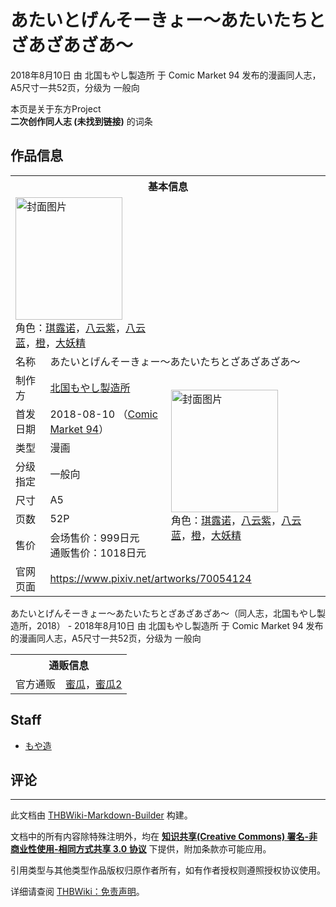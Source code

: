# あたいとげんそーきょー～あたいたちとざあざあざあ～

<!-- source html: G:\repos\THBWiki-Markdown-Builder\THBWikiMarkdown\Temp\main\1\12\ns0%3A%E3%81%82%E3%81%9F%E3%81%84%E3%81%A8%E3%81%92%E3%82%93%E3%81%9D%E3%83%BC%E3%81%8D%E3%82%87%E3%83%BC%EF%BD%9E%E3%81%82%E3%81%9F%E3%81%84%E3%81%9F%E3%81%A1%E3%81%A8%E3%81%96%E3%81%82%E3%81%96%E3%81%82%E3%81%96%E3%81%82%EF%BD%9E.html -->

2018年8月10日 由 北国もやし製造所 于 Comic Market 94 发布的漫画同人志，A5尺寸一共52页，分级为 一般向

本页是关于东方Project  
 **二次创作同人志 (未找到链接)** 的词条
## 作品信息

<table><tbody><tr><th colspan="3">基本信息</th></tr><tr><td class="cover-artwork-mobile" colspan="2"><a href="/%E6%96%87%E4%BB%B6:%E3%81%82%E3%81%9F%E3%81%84%E3%81%A8%E3%81%92%E3%82%93%E3%81%9D%E3%83%BC%E3%81%8D%E3%82%87%E3%83%BC%EF%BD%9E%E3%81%82%E3%81%9F%E3%81%84%E3%81%9F%E3%81%A1%E3%81%A8%E3%81%96%E3%81%82%E3%81%96%E3%81%82%E3%81%96%E3%81%82%EF%BD%9E%E5%B0%81%E9%9D%A2.jpg" class="image" title="封面图片"><img alt="封面图片" src="https://upload.thwiki.cc/thumb/5/50/%E3%81%82%E3%81%9F%E3%81%84%E3%81%A8%E3%81%92%E3%82%93%E3%81%9D%E3%83%BC%E3%81%8D%E3%82%87%E3%83%BC%EF%BD%9E%E3%81%82%E3%81%9F%E3%81%84%E3%81%9F%E3%81%A1%E3%81%A8%E3%81%96%E3%81%82%E3%81%96%E3%81%82%E3%81%96%E3%81%82%EF%BD%9E%E5%B0%81%E9%9D%A2.jpg/171px-%E3%81%82%E3%81%9F%E3%81%84%E3%81%A8%E3%81%92%E3%82%93%E3%81%9D%E3%83%BC%E3%81%8D%E3%82%87%E3%83%BC%EF%BD%9E%E3%81%82%E3%81%9F%E3%81%84%E3%81%9F%E3%81%A1%E3%81%A8%E3%81%96%E3%81%82%E3%81%96%E3%81%82%E3%81%96%E3%81%82%EF%BD%9E%E5%B0%81%E9%9D%A2.jpg" decoding="async" loading="lazy" width="171" height="196" srcset="https://upload.thwiki.cc/thumb/5/50/%E3%81%82%E3%81%9F%E3%81%84%E3%81%A8%E3%81%92%E3%82%93%E3%81%9D%E3%83%BC%E3%81%8D%E3%82%87%E3%83%BC%EF%BD%9E%E3%81%82%E3%81%9F%E3%81%84%E3%81%9F%E3%81%A1%E3%81%A8%E3%81%96%E3%81%82%E3%81%96%E3%81%82%E3%81%96%E3%81%82%EF%BD%9E%E5%B0%81%E9%9D%A2.jpg/256px-%E3%81%82%E3%81%9F%E3%81%84%E3%81%A8%E3%81%92%E3%82%93%E3%81%9D%E3%83%BC%E3%81%8D%E3%82%87%E3%83%BC%EF%BD%9E%E3%81%82%E3%81%9F%E3%81%84%E3%81%9F%E3%81%A1%E3%81%A8%E3%81%96%E3%81%82%E3%81%96%E3%81%82%E3%81%96%E3%81%82%EF%BD%9E%E5%B0%81%E9%9D%A2.jpg 1.5x, https://upload.thwiki.cc/thumb/5/50/%E3%81%82%E3%81%9F%E3%81%84%E3%81%A8%E3%81%92%E3%82%93%E3%81%9D%E3%83%BC%E3%81%8D%E3%82%87%E3%83%BC%EF%BD%9E%E3%81%82%E3%81%9F%E3%81%84%E3%81%9F%E3%81%A1%E3%81%A8%E3%81%96%E3%81%82%E3%81%96%E3%81%82%E3%81%96%E3%81%82%EF%BD%9E%E5%B0%81%E9%9D%A2.jpg/342px-%E3%81%82%E3%81%9F%E3%81%84%E3%81%A8%E3%81%92%E3%82%93%E3%81%9D%E3%83%BC%E3%81%8D%E3%82%87%E3%83%BC%EF%BD%9E%E3%81%82%E3%81%9F%E3%81%84%E3%81%9F%E3%81%A1%E3%81%A8%E3%81%96%E3%81%82%E3%81%96%E3%81%82%E3%81%96%E3%81%82%EF%BD%9E%E5%B0%81%E9%9D%A2.jpg 2x" data-file-width="2238" data-file-height="2565"></a><div class="cover-char">角色：<a href="./琪露诺.md" title="琪露诺">琪露诺</a>，<a href="./八云紫.md" title="八云紫">八云紫</a>，<a href="./八云蓝.md" title="八云蓝">八云蓝</a>，<a href="./橙.md" title="橙">橙</a>，<a href="./大妖精.md" title="大妖精">大妖精</a></div></td>
</tr><tr><td class="label">名称</td><td colspan="2"> あたいとげんそーきょー～あたいたちとざあざあざあ～ </td></tr><tr><td class="label">制作方</td><td><a href="./北国もやし製造所.md" title="北国もやし製造所">北国もやし製造所</a></td><td class="cover-artwork" rowspan="7" style="min-width:196px;"><a href="/%E6%96%87%E4%BB%B6:%E3%81%82%E3%81%9F%E3%81%84%E3%81%A8%E3%81%92%E3%82%93%E3%81%9D%E3%83%BC%E3%81%8D%E3%82%87%E3%83%BC%EF%BD%9E%E3%81%82%E3%81%9F%E3%81%84%E3%81%9F%E3%81%A1%E3%81%A8%E3%81%96%E3%81%82%E3%81%96%E3%81%82%E3%81%96%E3%81%82%EF%BD%9E%E5%B0%81%E9%9D%A2.jpg" class="image" title="封面图片"><img alt="封面图片" src="https://upload.thwiki.cc/thumb/5/50/%E3%81%82%E3%81%9F%E3%81%84%E3%81%A8%E3%81%92%E3%82%93%E3%81%9D%E3%83%BC%E3%81%8D%E3%82%87%E3%83%BC%EF%BD%9E%E3%81%82%E3%81%9F%E3%81%84%E3%81%9F%E3%81%A1%E3%81%A8%E3%81%96%E3%81%82%E3%81%96%E3%81%82%E3%81%96%E3%81%82%EF%BD%9E%E5%B0%81%E9%9D%A2.jpg/171px-%E3%81%82%E3%81%9F%E3%81%84%E3%81%A8%E3%81%92%E3%82%93%E3%81%9D%E3%83%BC%E3%81%8D%E3%82%87%E3%83%BC%EF%BD%9E%E3%81%82%E3%81%9F%E3%81%84%E3%81%9F%E3%81%A1%E3%81%A8%E3%81%96%E3%81%82%E3%81%96%E3%81%82%E3%81%96%E3%81%82%EF%BD%9E%E5%B0%81%E9%9D%A2.jpg" decoding="async" loading="lazy" width="171" height="196" srcset="https://upload.thwiki.cc/thumb/5/50/%E3%81%82%E3%81%9F%E3%81%84%E3%81%A8%E3%81%92%E3%82%93%E3%81%9D%E3%83%BC%E3%81%8D%E3%82%87%E3%83%BC%EF%BD%9E%E3%81%82%E3%81%9F%E3%81%84%E3%81%9F%E3%81%A1%E3%81%A8%E3%81%96%E3%81%82%E3%81%96%E3%81%82%E3%81%96%E3%81%82%EF%BD%9E%E5%B0%81%E9%9D%A2.jpg/256px-%E3%81%82%E3%81%9F%E3%81%84%E3%81%A8%E3%81%92%E3%82%93%E3%81%9D%E3%83%BC%E3%81%8D%E3%82%87%E3%83%BC%EF%BD%9E%E3%81%82%E3%81%9F%E3%81%84%E3%81%9F%E3%81%A1%E3%81%A8%E3%81%96%E3%81%82%E3%81%96%E3%81%82%E3%81%96%E3%81%82%EF%BD%9E%E5%B0%81%E9%9D%A2.jpg 1.5x, https://upload.thwiki.cc/thumb/5/50/%E3%81%82%E3%81%9F%E3%81%84%E3%81%A8%E3%81%92%E3%82%93%E3%81%9D%E3%83%BC%E3%81%8D%E3%82%87%E3%83%BC%EF%BD%9E%E3%81%82%E3%81%9F%E3%81%84%E3%81%9F%E3%81%A1%E3%81%A8%E3%81%96%E3%81%82%E3%81%96%E3%81%82%E3%81%96%E3%81%82%EF%BD%9E%E5%B0%81%E9%9D%A2.jpg/342px-%E3%81%82%E3%81%9F%E3%81%84%E3%81%A8%E3%81%92%E3%82%93%E3%81%9D%E3%83%BC%E3%81%8D%E3%82%87%E3%83%BC%EF%BD%9E%E3%81%82%E3%81%9F%E3%81%84%E3%81%9F%E3%81%A1%E3%81%A8%E3%81%96%E3%81%82%E3%81%96%E3%81%82%E3%81%96%E3%81%82%EF%BD%9E%E5%B0%81%E9%9D%A2.jpg 2x" data-file-width="2238" data-file-height="2565"></a><div class="cover-char">角色：<a href="./琪露诺.md" title="琪露诺">琪露诺</a>，<a href="./八云紫.md" title="八云紫">八云紫</a>，<a href="./八云蓝.md" title="八云蓝">八云蓝</a>，<a href="./橙.md" title="橙">橙</a>，<a href="./大妖精.md" title="大妖精">大妖精</a></div></td>
</tr><tr><td class="label">首发日期</td><td>2018-08-10&#160;（<a href="/展会作品列表?e=Comic+Market%2394">Comic Market 94</a>）</td></tr><tr><td class="label">类型</td><td>漫画</td></tr><tr><td class="label">分级指定</td><td>一般向</td></tr><tr><td class="label">尺寸</td><td>A5</td></tr><tr><td class="label">页数</td><td>52P</td></tr><tr><td class="label">售价</td><td>会场售价：999日元<br>通贩售价：1018日元</td></tr>
<tr><td class="label">官网页面</td><td colspan="2"><a rel="nofollow" class="external free" href="https://www.pixiv.net/artworks/70054124">https://www.pixiv.net/artworks/70054124</a></td></tr></tbody></table>

あたいとげんそーきょー～あたいたちとざあざあざあ～（同人志，北国もやし製造所，2018） - 2018年8月10日 由 北国もやし製造所 于 Comic Market 94 发布的漫画同人志，A5尺寸一共52页，分级为 一般向

<table><tbody><tr><th colspan="3">通贩信息</th></tr><tr><td class="label">官方通贩</td><td colspan="2"><a rel="nofollow" class="external text" href="https://www.melonbooks.co.jp/detail/detail.php?product_id=392560">蜜瓜</a>，<a rel="nofollow" class="external text" href="https://www.melonbooks.co.jp/detail/detail.php?product_id=392489">蜜瓜2</a></td></tr></tbody></table>


## Staff
- [もや造](./もや造.md)

## 评论




---

此文档由 [THBWiki-Markdown-Builder](https://github.com/Delsin-Yu/THBWiki-Markdown-Builder) 构建。

文档中的所有内容除特殊注明外，均在 [**知识共享(Creative Commons) 署名-非商业性使用-相同方式共享 3.0 协议**](https://creativecommons.org/licenses/by-sa/3.0/deed.zh-hans) 下提供，附加条款亦可能应用。

引用类型与其他类型作品版权归原作者所有，如有作者授权则遵照授权协议使用。

详细请查阅 [THBWiki：免责声明](https://thbwiki.cc/THBWiki:%E5%85%8D%E8%B4%A3%E5%A3%B0%E6%98%8E)。

